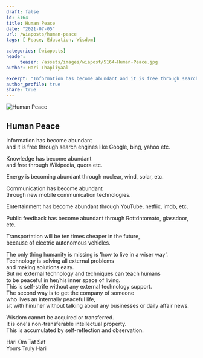 ```yaml
---
draft: false
id: 5164 
title: Human Peace
date: "2021-07-05"
url: /wiaposts/human-peace
tags: [ Peace, Education, Wisdom]    

categories: [wiaposts] 
header:
     teaser: /assets/images/wiapost/5164-Human-Peace.jpg
author: Hari Thapliyaal 

excerpt: "Information has become abundant and it is free through search engines like Google, bing, yahoo etc. Knowledge has become abundant and free through Wikipedia, quora etc. Energy is becoming abundant through nuclear, wind, solar, etc. Communication has become abundant through"
author_profile: true 
share: true 
---
```

![Human Peace](/assets/images/wiapost/5164-Human-Peace.jpg)   
   
## Human Peace   
       
Information has become abundant     
and it is free through search engines like Google, bing, yahoo etc.    
    
Knowledge has become abundant     
and free through Wikipedia, quora etc.    
    
Energy is becoming abundant through nuclear, wind, solar, etc.    
    
Communication has become abundant     
through new mobile communication technologies.    
    
Entertainment has become abundant through YouTube, netflix, imdb, etc.    
    
Public feedback has become abundant through Rottdntomato, glassdoor, etc.    
    
Transportation will be ten times cheaper in the future,     
because of electric autonomous vehicles.    
    
The only thing humanity is missing is 'how to live in a wiser way'.     
Technology is solving all external problems     
and making solutions easy.     
But no external technology and techniques can teach humans     
to be peaceful in her/his inner space of living.     
This is self-strife without any external technology support.     
The second way is to get the company of someone     
who lives an internally peaceful life,     
sit with him/her without talking about any businesses or daily affair news.    
    
Wisdom cannot be acquired or transferred.     
It is one's non-transferable intellectual property.     
This is accumulated by self-reflection and observation.     
    
Hari Om Tat Sat     
Yours Truly Hari    
